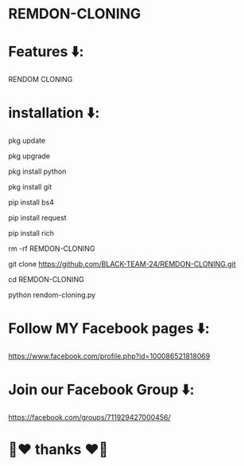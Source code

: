# REMDON-CLONING

# Features ⬇️:

RENDOM CLONING

# installation ⬇️:

pkg update

pkg upgrade

pkg install python

pkg install git

pip install bs4

pip install request

pip install rich

rm -rf REMDON-CLONING

git clone https://github.com/BLACK-TEAM-24/REMDON-CLONING.git

cd REMDON-CLONING

python rendom-cloning.py

# Follow MY Facebook pages ⬇️:

https://www.facebook.com/profile.php?id=100086521818069

# Join our Facebook Group ⬇️:

https://facebook.com/groups/711929427000456/

# 💜♥️ thanks ♥️💜









